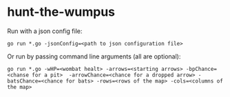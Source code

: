 # hunt-the-wumpus

Run with a json config file:
```
go run *.go -jsonConfig=<path to json configuration file>
```
Or run by passing command line arguments (all are optional):
```
go run *.go -wHP=<wombat healt> -arrows=<starting arrows> -bpChance=<chanse for a pit>  -arrowChance=<chance for a dropped arrow> -batsChance=<chance for bats> -rows=<rows of the map> -cols=<columns of the map>
```